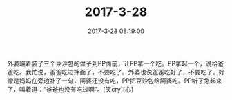 ﻿---
title: "2017-3-28"
date: 2017-3-28 08:19:00
tags: 文字
categories: 爸爸
---
外婆端着装了三个豆沙包的盘子到PP面前，让PP拿一个吃。PP拿起一个，说给爸爸吃。我忙说，爸爸吃过拌面了，不要吃了。外婆也说爸爸吃好了，不要吃了。好像是妈妈在旁边补了一句，阿婆还没有吃，PP把豆沙包给阿婆吃。PP听了急起来了，叫着道：“爸爸也没有吃过啊”。[笑cry][心]